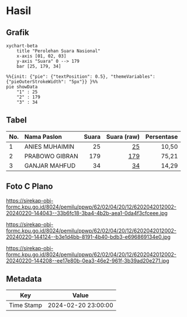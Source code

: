 # Hasil

## Grafik

```mermaid
xychart-beta
    title "Perolehan Suara Nasional"
    x-axis [01, 02, 03]
    y-axis "Suara" 0 --> 179
    bar [25, 179, 34]
```

```mermaid
%%{init: {"pie": {"textPosition": 0.5}, "themeVariables": {"pieOuterStrokeWidth": "5px"}} }%%
pie showData
    "1" : 25
    "2" : 179
    "3" : 34
```

## Tabel

| No. | Nama Paslon    | Suara | Suara (raw) | Persentase |
|:--- |:-------------- | -----:| -----------:| ----------:|
| 1   | ANIES MUHAIMIN | 25    | [25][p-1]   | 10,50      |
| 2   | PRABOWO GIBRAN | 179   | [179][p-2]  | 75,21      |
| 3   | GANJAR MAHFUD  | 34    | [34][p-3]   | 14,29      |


[p-1]: https://github.com/gigit-pemilu/pemilu-2024/blob/main/pilpres/hitung-suara/sub/62-kalimantan-tengah/sub/02-kotawaringin-timur/sub/04-parenggean/sub/2012-bandar-agung/sub/002-tps/sub/paslon-1.txt
[p-2]: https://github.com/gigit-pemilu/pemilu-2024/blob/main/pilpres/hitung-suara/sub/62-kalimantan-tengah/sub/02-kotawaringin-timur/sub/04-parenggean/sub/2012-bandar-agung/sub/002-tps/sub/paslon-2.txt
[p-3]: https://github.com/gigit-pemilu/pemilu-2024/blob/main/pilpres/hitung-suara/sub/62-kalimantan-tengah/sub/02-kotawaringin-timur/sub/04-parenggean/sub/2012-bandar-agung/sub/002-tps/sub/paslon-3.txt

## Foto C Plano

https://sirekap-obj-formc.kpu.go.id/8024/pemilu/ppwp/62/02/04/20/12/6202042012002-20240220-144043--33b6fc18-3ba4-4b2b-aea1-0da4f3cfceee.jpg

https://sirekap-obj-formc.kpu.go.id/8024/pemilu/ppwp/62/02/04/20/12/6202042012002-20240220-144124--b3e1d4bb-8191-4b40-bdb3-e696869134e0.jpg

https://sirekap-obj-formc.kpu.go.id/8024/pemilu/ppwp/62/02/04/20/12/6202042012002-20240220-144208--ee17e80b-0ea3-46e2-961f-3b39ad20e271.jpg


## Metadata

| Key        | Value               |
| ---------- | ------------------- |
| Time Stamp | 2024-02-20 23:00:00 |



